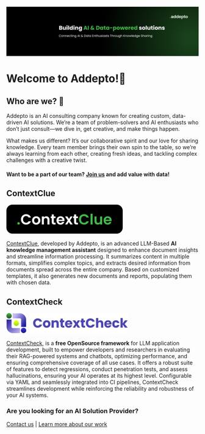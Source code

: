 ![image](github_banner_community.png)

# Welcome to Addepto\!🚀



## Who are we? 🧐

Addepto is an AI consulting company known for creating custom, data-driven AI solutions. We’re a team of problem-solvers and AI enthusiasts who don’t just consult—we dive in, get creative, and make things happen.

What makes us different? It’s our collaborative spirit and our love for sharing knowledge. Every team member brings their own spin to the table, so we’re always learning from each other, creating fresh ideas, and tackling complex challenges with a creative twist.

#### Want to be a part of our team? [Join us](https://addepto.com/career/) and add value with data\! 

## ContextClue 
![image](contextclue_logo.png)

[ContextClue](https://context-clue.com/), developed by Addepto, is an advanced LLM-Based **AI knowledge management assistant** designed to enhance document insights and streamline information processing. It summarizes content in multiple formats, simplifies complex topics, and extracts desired information from documents spread across the entire company. Based on customized templates, it also generates new documents and reports, populating them with chosen data.

## ContextCheck
![image](contextcheck_logo_violet.png)

[ContextCheck](https://github.com/Addepto/contextcheck), is a **free OpenSource framework** for LLM application development, built to empower developers and researchers in evaluating their RAG-powered systems and chatbots, optimizing performance, and ensuring comprehensive coverage of all use cases. It offers a robust suite of features to detect regressions, conduct penetration tests, and assess hallucinations, ensuring your AI operates at its highest level. Configurable via YAML and seamlessly integrated into CI pipelines, ContextCheck streamlines development while reinforcing the reliability and robustness of your AI systems.

### Are you looking for an AI Solution Provider?

[Contact us](https://addepto.com/contact/) | [Learn more about our work](https://addepto.com/case-studies/) 
